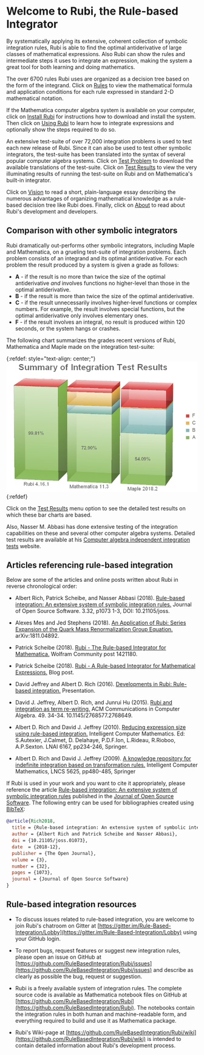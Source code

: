 # Welcome to Rubi, the Rule-based Integrator

By systematically applying its extensive, coherent collection of symbolic integration rules, Rubi is able to find the optimal antiderivative of large classes of mathematical expressions. Also Rubi can show the rules and intermediate steps it uses to integrate an expression, making the system a great tool for both learning and doing mathematics.

The over 6700 rules Rubi uses are organized as a decision tree based on the form of the integrand. Click on [Rules](https://rulebasedintegration.org/integrationRules.html) to view the mathematical formula and application conditions for each rule expressed in standard 2-D mathematical notation.

If the Mathematica computer algebra system is available on your computer, click on [Install Rubi](https://rulebasedintegration.org/downloadRubi.html) for instructions how to download and install the system. Then click on [Using Rubi](https://rulebasedintegration.org/usingRubi.html) to learn how to integrate expressions and optionally show the steps required to do so.

An extensive test-suite of over 72,000 integration problems is used to test each new release of Rubi. Since it can also be used to test other symbolic integrators, the test-suite has been translated into the syntax of several popular computer algebra systems. Click on [Test Problem](https://rulebasedintegration.org/testProblems.html) to download the available translations of the test-suite. Click on [Test Results](https://rulebasedintegration.org/testResults.html) to view the very illuminating results of running the test-suite on Rubi and on Mathematica's built-in integrator.

Click on [Vision](https://rulebasedintegration.org/vision.html) to read a short, plain-language essay describing the numerous advantages of organizing mathematical knowledge as a rule-based decision tree like Rubi does. Finally, click on [About](https://rulebasedintegration.org/about.html) to read about Rubi's development and developers.


## Comparison with other symbolic integrators

Rubi dramatically out-performs other symbolic integrators, including Maple and Mathematica, on a grueling test-suite of integration problems. Each problem consists of an integrand and its optimal antiderivative. For each problem the result produced by a system is given a grade as follows:

- **A** - if the result is no more than twice the size of the optimal antiderivative *and* involves functions no higher-level than those in the optimal antiderivative.
- **B** - if the result is more than twice the size of the optimal antiderivative.
- **C** - if the result unnecessarily involves higher-level functions or complex numbers. For example, the result involves special functions, but the optimal antiderivative only involves elementary ones.
- **F** - if the result involves an integral, no result is produced within 120 seconds, or the system hangs or crashes.

The following chart summarizes the grades recent versions of Rubi, Mathematica and Maple made on the integration test-suite:

{:refdef: style="text-align: center;"}
![integrationTestResultsChart](integrationTestResultsChart.png)
{:refdef}

Click on the [Test Results](https://rulebasedintegration.org/testResults.html) menu option to see the detailed test results on which these bar charts are based. 

Also, Nasser M. Abbasi has done extensive testing of the integration capabilities on these and several other computer algebra systems. Detailed test results are available at his [Computer algebra independent integration tests](https://www.12000.org/my_notes/CAS_integration_tests/reports/rubi_4_15_2/) website. 


## Articles referencing rule-based integration

Below are some of the articles and online posts written about Rubi in reverse chronological order:

- Albert Rich, Patrick Scheibe, and Nasser Abbasi (2018). [Rule-based integration: An extensive system of symbolic integration rules.](https://doi.org/10.21105/joss.01073) Journal of Open Source Software. 3.32, p1073 1-3, DOI: 10.21105/joss.

- Alexes Mes and Jed Stephens (2018). [An Application of Rubi: Series Expansion of the Quark Mass Renormalization Group Equation.](https://arxiv.org/abs/1811.04892) arXiv:1811.04892.

- Patrick Scheibe (2018). [Rubi - The Rule-based Integrator for Mathematica.](https://community.wolfram.com/groups/-/m/t/1421180) Wolfram Community post 1421180.

- Patrick Scheibe (2018). [Rubi - A Rule-based Integrator for Mathematical Expressions.](http://halirutan.de/programming/Rubi/) Blog post.

- David Jeffrey and Albert D. Rich (2016). [Developments in Rubi: Rule-based integration.]( https://www.unirioja.es/dptos/dmc/EACA2016/talks/Jeffrey.pdf) Presentation.

- David J. Jeffrey, Albert D. Rich, and Junrui Hu (2015). [Rubi and integration as term re-writing.](https://www.researchgate.net/publication/277344311_RUBI_and_integration_as_term_re-writing) ACM Communications in Computer Algebra. 49. 34-34. 10.1145/2768577.2768649.

- Albert D. Rich and David J. Jeffrey (2010). [Reducing expression size using rule-based integration.](http://www.apmaths.uwo.ca/~djeffrey/Offprints/Calc2010final.pdf) Intelligent Computer Mathematics. Ed: S.Autexier, J.Calmet, D. Delahaye, P.D.F.Ion, L.Rideau, R.Rioboo, A.P.Sexton. LNAI 6167, pp234-246, Springer.

- Albert D. Rich and David J. Jeffrey (2009). [A knowledge repository for indefinite integration based on transformation rules.](http://www.apmaths.uwo.ca/~djeffrey/Offprints/IntegrationRules.pdf) Intelligent Computer Mathematics, LNCS 5625, pp480-485, Springer


If Rubi is used in your work and you want to cite it appropriately, please reference the article [Rule-based integration: An extensive system of symbolic integration rules](https://doi.org/10.21105/joss.01073) published in the [Journal of Open Source Software](https://joss.theoj.org/). The following entry can be used for bibliographies created using [BibTeX](http://www.bibtex.org/):

```bibtex
@article{Rich2018,
  title = {Rule-based integration: An extensive system of symbolic integration rules},
  author = {Albert Rich and Patrick Scheibe and Nasser Abbasi},
  doi = {10.21105/joss.01073},
  date  = {2018-12},
  publisher = {The Open Journal},
  volume = {3},
  number = {32},
  pages = {1073},
  journal = {Journal of Open Source Software}
}
```


## Rule-based integration resources

* To discuss issues related to rule-based integration, you are welcome to join Rubi's chatroom on Gitter at [https://gitter.im/Rule-Based-Integration/Lobby](https://gitter.im/Rule-Based-Integration/Lobby) using your GitHub login.

* To report bugs, request features or suggest new integration rules, please open an issue on GitHub at [https://github.com/RuleBasedIntegration/Rubi/issues](https://github.com/RuleBasedIntegration/Rubi/issues) and describe as clearly as possible the bug, request or suggestion.

* Rubi is a freely available system of integration rules.  The complete source code is available as Mathematica notebook files on GitHub at [https://github.com/RuleBasedIntegration/Rubi](https://github.com/RuleBasedIntegration/Rubi).  The notebooks contain the integration rules in both human and machine-readable form, and everything required to build and use it as Mathematica package.

* Rubi's Wiki-page at [https://github.com/RuleBasedIntegration/Rubi/wiki](https://github.com/RuleBasedIntegration/Rubi/wiki) is intended to contain detailed information about Rubi's development process.
